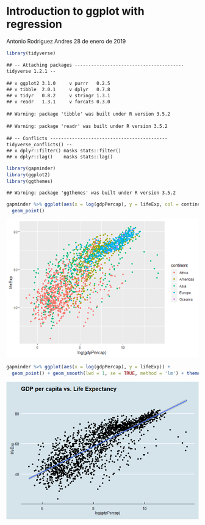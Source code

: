 Introduction to ggplot with regression
================
Antonio Rodriguez Andres
28 de enero de 2019

``` r
library(tidyverse)
```

    ## -- Attaching packages ---------------------------------------- tidyverse 1.2.1 --

    ## v ggplot2 3.1.0     v purrr   0.2.5
    ## v tibble  2.0.1     v dplyr   0.7.8
    ## v tidyr   0.8.2     v stringr 1.3.1
    ## v readr   1.3.1     v forcats 0.3.0

    ## Warning: package 'tibble' was built under R version 3.5.2

    ## Warning: package 'readr' was built under R version 3.5.2

    ## -- Conflicts ------------------------------------------- tidyverse_conflicts() --
    ## x dplyr::filter() masks stats::filter()
    ## x dplyr::lag()    masks stats::lag()

``` r
library(gapminder)
library(ggplot2)
library(ggthemes)
```

    ## Warning: package 'ggthemes' was built under R version 3.5.2

``` r
gapminder %>% ggplot(aes(x = log(gdpPercap), y = lifeExp, col = continent)) +
  geom_point()
```

![](Introduction_to_ggplot_with_regression_files/figure-markdown_github/scatter%20plot%20GDP%20vs.%20life%20Expectancy-1.png)

``` r
gapminder %>% ggplot(aes(x = log(gdpPercap), y = lifeExp)) +
  geom_point() + geom_smooth(lwd = 1, se = TRUE, method = 'lm') + theme_economist() + ggtitle('GDP per capita vs. Life Expectancy')
```

![](Introduction_to_ggplot_with_regression_files/figure-markdown_github/similar%20to%20the%20Economist-1.png)
